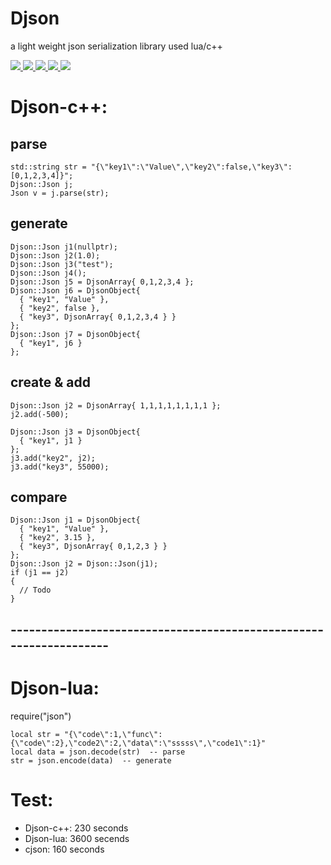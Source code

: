 # Djson
a light weight json serialization library used lua/c++
<p align="left">
    <a href="https://isocpp.org/">
        <img src="https://img.shields.io/badge/language-C%2B%2B11-blue.svg">
    </a>
    <a href="https://www.lua.org/">
        <img src="https://img.shields.io/badge/language-lua5.1+-red.svg">
    </a>
    <a href="https://travis-ci.org/felixguendling/cista">
        <img src="https://travis-ci.org/felixguendling/cista.svg?branch=master">
    </a>
    <a href="https://coveralls.io/github/felixguendling/cista?branch=master">
        <img src="https://s3.amazonaws.com/assets.coveralls.io/badges/coveralls_80.svg">
    </a>
    <a href="https://opensource.org/licenses/MIT" >
        <img src="https://img.shields.io/apm/l/vim-mode.svg">
    </a>
</p>

# Djson-c++:
## parse
```
std::string str = "{\"key1\":\"Value\",\"key2\":false,\"key3\":[0,1,2,3,4]}";
Djson::Json j;
Json v = j.parse(str);
```

## generate
```
Djson::Json j1(nullptr);
Djson::Json j2(1.0);
Djson::Json j3("test");
Djson::Json j4();
Djson::Json j5 = DjsonArray{ 0,1,2,3,4 };
Djson::Json j6 = DjsonObject{
  { "key1", "Value" },
  { "key2", false },
  { "key3", DjsonArray{ 0,1,2,3,4 } }
};
Djson::Json j7 = DjsonObject{
  { "key1", j6 }
};
```

## create & add
```
Djson::Json j2 = DjsonArray{ 1,1,1,1,1,1,1,1 };
j2.add(-500);
```
```
Djson::Json j3 = DjsonObject{
  { "key1", j1 }
};
j3.add("key2", j2);
j3.add("key3", 55000);
```

## compare
```
Djson::Json j1 = DjsonObject{
  { "key1", "Value" },
  { "key2", 3.15 },
  { "key3", DjsonArray{ 0,1,2,3 } }
};
Djson::Json j2 = Djson::Json(j1);
if (j1 == j2)
{
  // Todo
}
```
## -------------------------------------------------------------------

# Djson-lua:
require("json")
```
local str = "{\"code\":1,\"func\":{\"code\":2},\"code2\":2,\"data\":\"sssss\",\"code1\":1}"
local data = json.decode(str)  -- parse
str = json.encode(data)  -- generate
```

# Test:
* Djson-c++: 230 seconds 
* Djson-lua: 3600 secends 
* cjson: 160 seconds 

